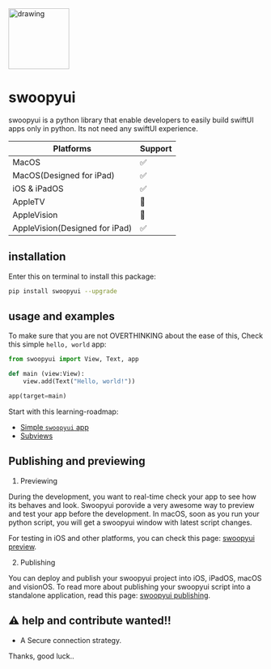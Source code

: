 <img src="https://github.com/SKbarbon/swoopyui/assets/86029286/625fe4b3-095d-4369-b04d-0319537a7dfc" alt="drawing" width="120"/>

# swoopyui
swoopyui is a python library that enable developers to easily build swiftUI apps only in python. Its not need any swiftUI experience.

| Platforms   | Support     |
| ----------- | ----------- |
| MacOS       |     ✅      |
| MacOS(Designed for iPad)  |     ✅      |
| iOS & iPadOS|     ✅      |
| AppleTV     |     🚧      |
| AppleVision  |     🚧      |
| AppleVision(Designed for iPad)  |     ✅      |

## installation
Enter this on terminal to install this package:

```zsh
pip install swoopyui --upgrade
```


## usage and examples
To make sure that you are not OVERTHINKING about the ease of this, Check this simple `hello, world` app:

```python
from swoopyui import View, Text, app

def main (view:View):
    view.add(Text("Hello, world!"))

app(target=main)
```

Start with this learning-roadmap:
- [Simple `swoopyui` app](https://github.com/SKbarbon/swoopyui/blob/main/docs/The%20roadmap/simple_app.md)
- [Subviews](https://github.com/SKbarbon/swoopyui/blob/main/docs/The%20roadmap/subviews.md)

## Publishing and previewing
1. Previewing

During the development, you want to real-time check your app to see how its behaves and look. Swoopyui porovide a very awesome way to preview and test your app before the development. 
In macOS, soon as you run your python script, you will get a swoopyui window with latest script changes.

For testing in iOS and other platforms, you can check this page: [swoopyui preview](https://github.com/SKbarbon/swoopyui/blob/main/docs/swoopyui_preview.md).

2. Publishing

You can deploy and publish your swoopyui project into iOS, iPadOS, macOS and visionOS. To read more about publishing your swoopyui script into a standalone application, read this page: [swoopyui publishing](https://github.com/SKbarbon/swoopyui/blob/main/docs/publish_to_standalone_app.md).

## ⚠️ help and contribute wanted!!
- A Secure connection strategy.

Thanks, good luck..
